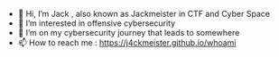 - 👋 Hi, I’m Jack , also known as Jackmeister in CTF and Cyber Space
- 👀 I’m interested in offensive cybersecurity
- 🌱 I’m on my cybersecurity journey that leads to somewhere
- 📫 How to reach me :
https://j4ckmeister.github.io/whoami

<!---
J4CKMEISTER/J4CKMEISTER is a ✨ special ✨ repository because its `README.md` (this file) appears on your GitHub profile.
You can click the Preview link to take a look at your changes.
--->
